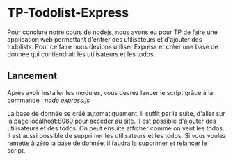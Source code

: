 # TP-Todolist-Express

Pour conclure notre cours de nodejs, nous avons eu pour TP de faire une application web permettant d'entrer des utilisateurs et d'ajouter des todolists.
Pour ce faire nous devions utiliser Express et créer une base de donnée qui contiendrait les utilisateurs et les todos.

## Lancement

Après avoir installer les modules, vous devrez lancer le script grâce à la commande : 
	*node express.js*

La base de donnée se créé automatiquement. Il suffit par la suite, d'aller sur la page localhost:8080 pour accéder au site. 
Il est possible d'ajouter des utilisateurs et des todos. On peut ensuite afficher comme on veut les todos. 
Il est aussi possible de supprimer les utilisateurs et les todos.
Si vous voulez remette à zéro la base de donnée, il faudra la supprimer et relancer le script.
